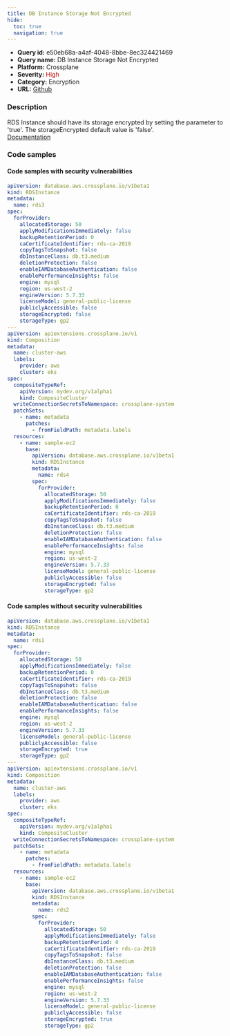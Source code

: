 ```yaml
---
title: DB Instance Storage Not Encrypted
hide:
  toc: true
  navigation: true
---
```


<style>
  .highlight .hll {
    background-color: #ff171742;
  }
  .md-content {
    max-width: 1100px;
    margin: 0 auto;
  }
</style>

-   **Query id:** e50eb68a-a4af-4048-8bbe-8ec324421469
-   **Query name:** DB Instance Storage Not Encrypted
-   **Platform:** Crossplane
-   **Severity:** <span style="color:#C00">High</span>
-   **Category:** Encryption
-   **URL:** [Github](https://github.com/Checkmarx/kics/tree/master/assets/queries/crossplane/aws/db_instance_storage_not_encrypted)

### Description
RDS Instance should have its storage encrypted by setting the parameter to 'true'. The storageEncrypted default value is 'false'.<br>
[Documentation](https://doc.crds.dev/github.com/crossplane/provider-aws/database.aws.crossplane.io/RDSInstance/v1beta1@v0.29.0#spec-forProvider-storageEncrypted)

### Code samples
#### Code samples with security vulnerabilities
```yaml title="Positive test num. 1 - yaml file" hl_lines="47 21 6 63"
apiVersion: database.aws.crossplane.io/v1beta1
kind: RDSInstance
metadata:
  name: rds3
spec:
  forProvider:
    allocatedStorage: 50
    applyModificationsImmediately: false
    backupRetentionPeriod: 0
    caCertificateIdentifier: rds-ca-2019
    copyTagsToSnapshot: false
    dbInstanceClass: db.t3.medium
    deletionProtection: false
    enableIAMDatabaseAuthentication: false
    enablePerformanceInsights: false
    engine: mysql
    region: us-west-2
    engineVersion: 5.7.33
    licenseModel: general-public-license
    publiclyAccessible: false
    storageEncrypted: false
    storageType: gp2
---
apiVersion: apiextensions.crossplane.io/v1
kind: Composition
metadata:
  name: cluster-aws
  labels:
    provider: aws
    cluster: eks
spec:
  compositeTypeRef:
    apiVersion: mydev.org/v1alpha1
    kind: CompositeCluster
  writeConnectionSecretsToNamespace: crossplane-system
  patchSets:
    - name: metadata
      patches:
        - fromFieldPath: metadata.labels
  resources:
    - name: sample-ec2
      base:
        apiVersion: database.aws.crossplane.io/v1beta1
        kind: RDSInstance
        metadata:
          name: rds4
        spec:
          forProvider:
            allocatedStorage: 50
            applyModificationsImmediately: false
            backupRetentionPeriod: 0
            caCertificateIdentifier: rds-ca-2019
            copyTagsToSnapshot: false
            dbInstanceClass: db.t3.medium
            deletionProtection: false
            enableIAMDatabaseAuthentication: false
            enablePerformanceInsights: false
            engine: mysql
            region: us-west-2
            engineVersion: 5.7.33
            licenseModel: general-public-license
            publiclyAccessible: false
            storageEncrypted: false
            storageType: gp2

```


#### Code samples without security vulnerabilities
```yaml title="Negative test num. 1 - yaml file"
apiVersion: database.aws.crossplane.io/v1beta1
kind: RDSInstance
metadata:
  name: rds1
spec:
  forProvider:
    allocatedStorage: 50
    applyModificationsImmediately: false
    backupRetentionPeriod: 0
    caCertificateIdentifier: rds-ca-2019
    copyTagsToSnapshot: false
    dbInstanceClass: db.t3.medium
    deletionProtection: false
    enableIAMDatabaseAuthentication: false
    enablePerformanceInsights: false
    engine: mysql
    region: us-west-2
    engineVersion: 5.7.33
    licenseModel: general-public-license
    publiclyAccessible: false
    storageEncrypted: true
    storageType: gp2
---
apiVersion: apiextensions.crossplane.io/v1
kind: Composition
metadata:
  name: cluster-aws
  labels:
    provider: aws
    cluster: eks
spec:
  compositeTypeRef:
    apiVersion: mydev.org/v1alpha1
    kind: CompositeCluster
  writeConnectionSecretsToNamespace: crossplane-system
  patchSets:
    - name: metadata
      patches:
        - fromFieldPath: metadata.labels
  resources:
    - name: sample-ec2
      base:
        apiVersion: database.aws.crossplane.io/v1beta1
        kind: RDSInstance
        metadata:
          name: rds2
        spec:
          forProvider:
            allocatedStorage: 50
            applyModificationsImmediately: false
            backupRetentionPeriod: 0
            caCertificateIdentifier: rds-ca-2019
            copyTagsToSnapshot: false
            dbInstanceClass: db.t3.medium
            deletionProtection: false
            enableIAMDatabaseAuthentication: false
            enablePerformanceInsights: false
            engine: mysql
            region: us-west-2
            engineVersion: 5.7.33
            licenseModel: general-public-license
            publiclyAccessible: false
            storageEncrypted: true
            storageType: gp2

```
